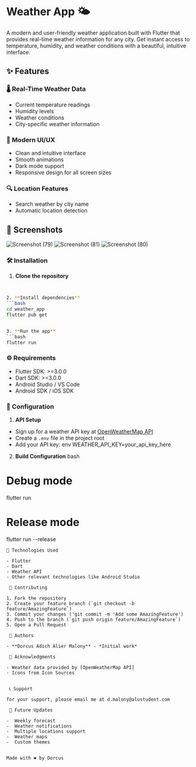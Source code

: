 # Weather App 🌤️

A modern and user-friendly weather application built with Flutter that provides real-time weather information for any city. Get instant access to temperature, humidity, and weather conditions with a beautiful, intuitive interface.

## ✨ Features

### 🌡️ Real-Time Weather Data
- Current temperature readings
- Humidity levels
- Weather conditions
- City-specific weather information

### 🎨 Modern UI/UX
- Clean and intuitive interface
- Smooth animations
- Dark mode support
- Responsive design for all screen sizes

### 🔍 Location Features
- Search weather by city name
- Automatic location detection

## 📱 Screenshots
![Screenshot (79)](https://github.com/user-attachments/assets/8a7d58a5-cb62-429a-8d28-86720dcff818)
![Screenshot (81)](https://github.com/user-attachments/assets/b1393f05-aee8-4fec-b9cf-d0d6141d111d)
![Screenshot (80)](https://github.com/user-attachments/assets/a035d68a-39e7-447f-b179-459bf3512b17)





### 🛠️ Installation

1. **Clone the repository**
```bash


2. **Install dependencies**
```bash
cd weather_app
flutter pub get


3. **Run the app**
```bash
flutter run
```

### ⚙️ Requirements

- Flutter SDK: >=3.0.0
- Dart SDK: >=3.0.0
- Android Studio / VS Code
- Android SDK / iOS SDK

### 🔧 Configuration

1. **API Setup**
- Sign up for a weather API key at [OpenWeatherMap API](https://home.openweathermap.org/api_keys)
- Create a `.env` file in the project root
- Add your API key:
  env
WEATHER_API_KEY=your_api_key_here
  

2. **Build Configuration**
bash
# Debug mode
flutter run

# Release mode
flutter run --release
```
🔨 Technologies Used

- Flutter
- Dart
- Weather API
- Other relevant technologies like Android Studio

 🤝 Contributing

1. Fork the repository
2. Create your feature branch (`git checkout -b feature/AmazingFeature`)
3. Commit your changes ('git commit -m 'Add some AmazingFeature')
4. Push to the branch (`git push origin feature/AmazingFeature`)
5. Open a Pull Request

 👥 Authors

- **Dorcus Adich Alier Malony** - *Initial work* 

 🙏 Acknowledgments

- Weather data provided by [OpenWeatherMap API]
- Icons from Icon Sources
  

 📞 Support

for your support, please email me at d.malony@alustudent.com 

 🚀 Future Updates

-  Weekly forecast
-  Weather notifications
-  Multiple locations support
-  Weather maps
-  Custom themes


Made with ❤️ by Dorcus
